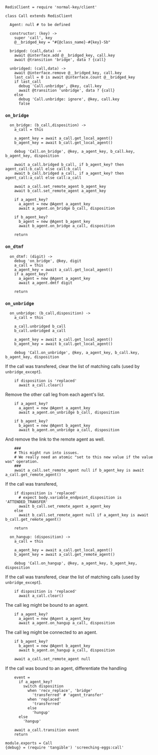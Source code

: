     RedisClient = require 'normal-key/client'

    class Call extends RedisClient

      Agent: null # to be defined

      constructor: (key) ->
        super 'call', key
        @__bridged_key = "#{@class_name}-#{key}-Sb"

      bridged: (call,data) ->
        await @interface.add @__bridged_key, call.key
        await @transition 'bridge', data ? {call}

      unbridged: (call,data) ->
        await @interface.remove @__bridged_key, call.key
        last_call = 0 is await @interface.count @__bridged_key
        if last_call
          debug 'Call.unbridge', @key, call.key
          await @transition 'unbridge', data ? {call}
        else
          debug 'Call.unbridge: ignore', @key, call.key
          false

### `on_bridge`

      on_bridge: (b_call,disposition) ->
        a_call = this

        a_agent_key = await a_call.get_local_agent()
        b_agent_key = await b_call.get_local_agent()

        debug 'Call.on_bridge', @key, a_agent_key, b_call.key, b_agent_key, disposition

        await a_call.bridged b_call, if b_agent_key? then agent_call:b_call else call:b_call
        await b_call.bridged a_call, if a_agent_key? then agent_call:a_call else call:a_call

        await a_call.set_remote_agent b_agent_key
        await b_call.set_remote_agent a_agent_key

        if a_agent_key?
          a_agent = new @Agent a_agent_key
          await a_agent.on_bridge b_call, disposition

        if b_agent_key?
          b_agent = new @Agent b_agent_key
          await b_agent.on_bridge a_call, disposition

        return

### `on_dtmf`

      on_dtmf: (digit) ->
        debug 'on_bridge', @key, digit
        a_call = this
        a_agent_key = await a_call.get_local_agent()
        if a_agent_key?
          a_agent = new @Agent a_agent_key
          await a_agent.dmtf digit

        return

### `on_unbridge`

      on_unbridge: (b_call,disposition) ->
        a_call = this

        a_call.unbridged b_call
        b_call.unbridged a_call

        a_agent_key = await a_call.get_local_agent()
        b_agent_key = await b_call.get_local_agent()

        debug 'Call.on_unbridge', @key, a_agent_key, b_call.key, b_agent_key, disposition

If the call was transfered, clear the list of matching calls (used by `unbridge_except`).

        if disposition is 'replaced'
          await a_call.clear()

Remove the other call leg from each agent's list.

        if a_agent_key?
          a_agent = new @Agent a_agent_key
          await a_agent.on_unbridge b_call, disposition

        if b_agent_key?
          b_agent = new @Agent b_agent_key
          await b_agent.on_unbridge a_call, disposition

And remove the link to the remote agent as well.

        ###
        # This might run into issues.
        # We really need an atomic "set to this new value if the value was" operation.
        ###
        await a_call.set_remote_agent null if b_agent_key is await a_call.get_remote_agent()

If the call was transfered,

        if disposition is 'replaced'
          # expect body.variable_endpoint_disposition is 'ATTENDED_TRANSFER'
          await b_call.set_remote_agent a_agent_key
        else
          await b_call.set_remote_agent null if a_agent_key is await b_call.get_remote_agent()

        return

      on_hangup: (disposition) ->
        a_call = this

        a_agent_key = await a_call.get_local_agent()
        b_agent_key = await a_call.get_remote_agent()

        debug 'Call.on_hangup', @key, a_agent_key, b_agent_key, disposition

If the call was transfered, clear the list of matching calls (used by `unbridge_except`).

        if disposition is 'replaced'
          await a_call.clear()

The call leg might be bound to an agent.

        if a_agent_key?
          a_agent = new @Agent a_agent_key
          await a_agent.on_hangup a_call, disposition

The call leg might be connected to an agent.

        if b_agent_key?
          b_agent = new @Agent b_agent_key
          await b_agent.on_hangup a_call, disposition

        await a_call.set_remote_agent null

If the call was bound to an agent, differentiate the handling

        event =
          if a_agent_key?
            switch disposition
              when 'recv_replace', 'bridge'
                'transferred' # 'agent_transfer'
              when 'replaced'
                'transferred'
              else
                'hungup'
          else
            'hangup'

        await a_call.transition event
        return

    module.exports = Call
    {debug} = (require 'tangible') 'screeching-eggs:call'
